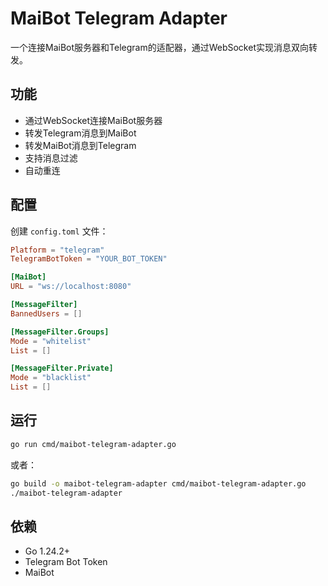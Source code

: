 # MaiBot Telegram Adapter

一个连接MaiBot服务器和Telegram的适配器，通过WebSocket实现消息双向转发。

## 功能

- 通过WebSocket连接MaiBot服务器
- 转发Telegram消息到MaiBot
- 转发MaiBot消息到Telegram
- 支持消息过滤
- 自动重连

## 配置

创建 `config.toml` 文件：

```toml
Platform = "telegram"
TelegramBotToken = "YOUR_BOT_TOKEN"

[MaiBot]
URL = "ws://localhost:8080"

[MessageFilter]
BannedUsers = []

[MessageFilter.Groups]
Mode = "whitelist"
List = []

[MessageFilter.Private]
Mode = "blacklist"
List = []
```

## 运行

```bash
go run cmd/maibot-telegram-adapter.go
```

或者：

```bash
go build -o maibot-telegram-adapter cmd/maibot-telegram-adapter.go
./maibot-telegram-adapter
```

## 依赖

- Go 1.24.2+
- Telegram Bot Token
- MaiBot
